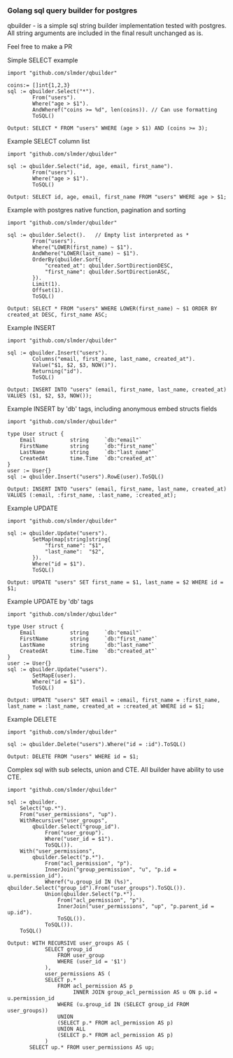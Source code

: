 ### Golang sql query builder for postgres

qbuilder - is a simple sql string builder implementation tested with postgres.
All string arguments are included in the final result unchanged as is.

Feel free to make a PR

Simple SELECT example

```golang
import "github.com/slmder/qbuilder"

coins:= []int{1,2,3}
sql := qbuilder.Select("*").
        From("users").
        Where("age > $1").
        AndWheref("coins >= %d", len(coins)). // Can use formatting
        ToSQL()
```
```postgresql
Output: SELECT * FROM "users" WHERE (age > $1) AND (coins >= 3);
```

Example SELECT column list

```golang
import "github.com/slmder/qbuilder"

sql := qbuilder.Select("id, age, email, first_name").
        From("users").
        Where("age > $1").
        ToSQL()
```
```postgresql
Output: SELECT id, age, email, first_name FROM "users" WHERE age > $1;
```

Example with postgres native function, pagination and sorting

```golang
import "github.com/slmder/qbuilder"

sql := qbuilder.Select().   // Empty list interpreted as *
        From("users").
        Where("LOWER(first_name) ~ $1").
        AndWhere("LOWER(last_name) ~ $1").
        OrderBy(qbuilder.Sort{
            "created_at": qbuilder.SortDirectionDESC,
            "first_name": qbuilder.SortDirectionASC,
        }).
        Limit(1).
        Offset(1).
        ToSQL()
```
```postgresql
Output: SELECT * FROM "users" WHERE LOWER(first_name) ~ $1 ORDER BY created_at DESC, first_name ASC;
```

Example INSERT

```golang
import "github.com/slmder/qbuilder"

sql := qbuilder.Insert("users").
		Columns("email, first_name, last_name, created_at").
		Value("$1, $2, $3, NOW()").
		Returning("id").
		ToSQL()

```
```postgresql
Output: INSERT INTO "users" (email, first_name, last_name, created_at) VALUES ($1, $2, $3, NOW());
```

Example INSERT by 'db' tags, including anonymous embed structs fields 

```golang
import "github.com/slmder/qbuilder"

type User struct {
	Email           string     `db:"email"`
	FirstName       string     `db:"first_name"`
	LastName        string     `db:"last_name"`
	CreatedAt       time.Time  `db:"created_at"`
}
user := User{}
sql := qbuilder.Insert("users").RowE(user).ToSQL()
```
```postgresql
Output: INSERT INTO "users" (email, first_name, last_name, created_at) VALUES (:email, :first_name, :last_name, :created_at);
```

Example UPDATE 

```golang
import "github.com/slmder/qbuilder"

sql := qbuilder.Update("users").
        SetMap(map[string]string{
            "first_name": "$1",
            "last_name":  "$2",
        }).
        Where("id = $1").
        ToSQL()
```
```postgresql
Output: UPDATE "users" SET first_name = $1, last_name = $2 WHERE id = $1;
```
Example UPDATE by 'db' tags

```golang
import "github.com/slmder/qbuilder"

type User struct {
	Email           string     `db:"email"`
	FirstName       string     `db:"first_name"`
	LastName        string     `db:"last_name"`
	CreatedAt       time.Time  `db:"created_at"`
}
user := User{}
sql := qbuilder.Update("users").
        SetMapE(user).
        Where("id = $1").
        ToSQL()
```
```postgresql
Output: UPDATE "users" SET email = :email, first_name = :first_name, last_name = :last_name, created_at = :created_at WHERE id = $1;
```

Example DELETE 

```golang
import "github.com/slmder/qbuilder"

sql := qbuilder.Delete("users").Where("id = :id").ToSQL()
```
```postgresql
Output: DELETE FROM "users" WHERE id = $1;
```

Complex sql with sub selects, union and CTE.
All builder have ability to use CTE.

```golang
import "github.com/slmder/qbuilder"

sql := qbuilder.
    Select("up.*").
    From("user_permissions", "up").
    WithRecursive("user_groups",
        qbuilder.Select("group_id").
            From("user_group").
            Where("user_id = $1").
            ToSQL()).
    With("user_permissions",
        qbuilder.Select("p.*").
            From("acl_permission", "p").
            InnerJoin("group_permission", "u", "p.id = u.permission_id").
            Wheref("u.group_id IN (%s)", qbuilder.Select("group_id").From("user_groups").ToSQL()).
            Union(qbuilder.Select("p.*").
                From("acl_permission", "p").
                InnerJoin("user_permissions", "up", "p.parent_id = up.id").
                ToSQL()).
            ToSQL()).
    ToSQL()
```
```postgresql
Output: WITH RECURSIVE user_groups AS (
            SELECT group_id 
                FROM user_group 
                WHERE (user_id = '$1')
            ),
            user_permissions AS (
            SELECT p.*
                FROM acl_permission AS p
                     INNER JOIN group_acl_permission AS u ON p.id = u.permission_id
                WHERE (u.group_id IN (SELECT group_id FROM user_groups))
                UNION
                (SELECT p.* FROM acl_permission AS p)
                UNION ALL
                (SELECT p.* FROM acl_permission AS p)
            )
       SELECT up.* FROM user_permissions AS up;
```
